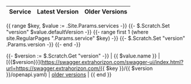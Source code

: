 | Service | Latest Version | Older Versions |
| ---- | ---- | ---- |
{{ range $key, $value := .Site.Params.services -}}
{{- $.Scratch.Set "version" $value.defaultVersion -}}
{{- range first 1 (where site.RegularPages ".Params.service" $key) -}}
{{- $.Scratch.Set "version" .Params.version -}}
{{- end -}}

{{- $version := $.Scratch.Get "version" -}}
| {{ $value.name }} | [{{$version}}](https://swagger.extrahorizon.com/swagger-ui/index.html?url=https://swagger.extrahorizon.com/{{ $key }}/{{ $version }}/openapi.yaml) | [older versions](https://swagger.extrahorizon.com/listing/?service={{$key}}) |
{{ end }}